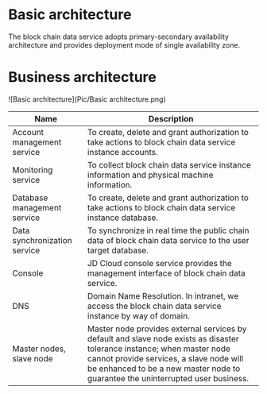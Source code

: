 # Basic architecture
The block chain data service adopts primary-secondary availability architecture and provides deployment mode of single availability zone.

# Business architecture

![Basic architecture](Pic/Basic architecture.png)


|Name           | Description                                                         |
| -------------- | ------------------------------------------------------------ |
| Account management service   | To create, delete and grant authorization to take actions to block chain data service instance accounts.           |
| Monitoring service       | To collect block chain data service instance information and physical machine information.                     |
| Database management service     | To create, delete and grant authorization to take actions to block chain data service instance database.             |
| Data synchronization service   | To synchronize in real time the public chain data of block chain data service to the user target database.       |
| Console         | JD Cloud console service provides the management interface of block chain data service.         |
| DNS            | Domain Name Resolution. In intranet, we access the block chain data service instance by way of domain. |
| Master nodes, slave node | Master node provides external services by default and slave node exists as disaster tolerance instance; when master node cannot provide services, a slave node will be enhanced to be a new master node to guarantee the uninterrupted user business. |
